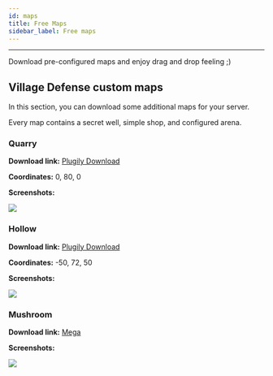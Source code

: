 ```yaml
---
id: maps
title: Free Maps
sidebar_label: Free maps
---
```

---
Download pre-configured maps and enjoy drag and drop feeling ;)

## Village Defense custom maps <a id="village-defense-custom-maps"></a>

In this section, you can download some additional maps for your server.

Every map contains a secret well, simple shop, and configured arena.

### Quarry <a id="quarry"></a>

**Download link:** [Plugily Download](https://download.plugily.xyz/get.php?map=Quarry&type=vd)

**Coordinates:** 0, 80, 0

**Screenshots:**

![](https://i.imgur.com/N8EHEZP.jpg)

### Hollow <a id="hollow"></a>

**Download link:** [Plugily Download](https://download.plugily.xyz/get.php?map=Hollow&type=vd)

**Coordinates:** -50, 72, 50

**Screenshots:**

![](https://i.imgur.com/GMmTz1b.jpg)

### Mushroom <a id="mushroom"></a>

**Download link:** [Mega](https://mega.nz/folder/Zo5jWYyQ#eva37vtsdIscuTw3NTCXqA)

**Screenshots:**

![](https://cdn.discordapp.com/attachments/607914966951133195/727561055869337694/unknown.png)
